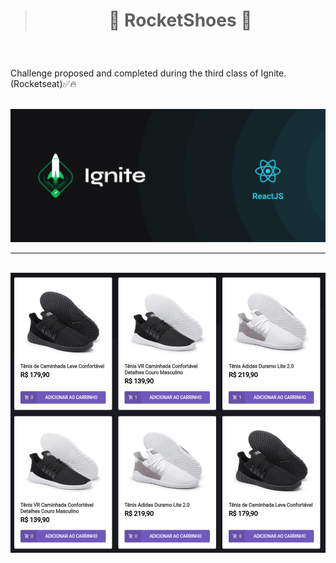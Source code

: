 > # <p align='center'>👟 RocketShoes 👟 </p>

<br>

<p>Challenge proposed and completed during the third class of Ignite. (Rocketseat)✅🔥</p>

<br>

<img src=./src/assets/images/cover-reactjs.png>

<hr>

<br>

<img src='./src/assets/images/img-2.png'>
